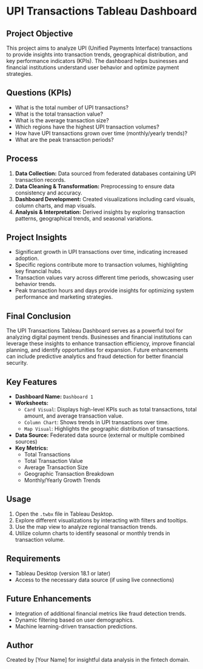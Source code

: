# UPI Transactions Tableau Dashboard

## Project Objective
This project aims to analyze UPI (Unified Payments Interface) transactions to provide insights into transaction trends, geographical distribution, and key performance indicators (KPIs). The dashboard helps businesses and financial institutions understand user behavior and optimize payment strategies.

## Questions (KPIs)
- What is the total number of UPI transactions?
- What is the total transaction value?
- What is the average transaction size?
- Which regions have the highest UPI transaction volumes?
- How have UPI transactions grown over time (monthly/yearly trends)?
- What are the peak transaction periods?

## Process
1. **Data Collection:** Data sourced from federated databases containing UPI transaction records.
2. **Data Cleaning & Transformation:** Preprocessing to ensure data consistency and accuracy.
3. **Dashboard Development:** Created visualizations including card visuals, column charts, and map visuals.
4. **Analysis & Interpretation:** Derived insights by exploring transaction patterns, geographical trends, and seasonal variations.

## Project Insights
- Significant growth in UPI transactions over time, indicating increased adoption.
- Specific regions contribute more to transaction volumes, highlighting key financial hubs.
- Transaction values vary across different time periods, showcasing user behavior trends.
- Peak transaction hours and days provide insights for optimizing system performance and marketing strategies.

## Final Conclusion
The UPI Transactions Tableau Dashboard serves as a powerful tool for analyzing digital payment trends. Businesses and financial institutions can leverage these insights to enhance transaction efficiency, improve financial planning, and identify opportunities for expansion. Future enhancements can include predictive analytics and fraud detection for better financial security.

## Key Features
- **Dashboard Name:** `Dashboard 1`
- **Worksheets:**
  - `Card Visual`: Displays high-level KPIs such as total transactions, total amount, and average transaction value.
  - `Column Chart`: Shows trends in UPI transactions over time.
  - `Map Visual`: Highlights the geographic distribution of transactions.
- **Data Source:** Federated data source (external or multiple combined sources)
- **Key Metrics:**
  - Total Transactions
  - Total Transaction Value
  - Average Transaction Size
  - Geographic Transaction Breakdown
  - Monthly/Yearly Growth Trends

## Usage
1. Open the `.twbx` file in Tableau Desktop.
2. Explore different visualizations by interacting with filters and tooltips.
3. Use the map view to analyze regional transaction trends.
4. Utilize column charts to identify seasonal or monthly trends in transaction volume.

## Requirements
- Tableau Desktop (version 18.1 or later)
- Access to the necessary data source (if using live connections)

## Future Enhancements
- Integration of additional financial metrics like fraud detection trends.
- Dynamic filtering based on user demographics.
- Machine learning-driven transaction predictions.

## Author
Created by [Your Name] for insightful data analysis in the fintech domain.


